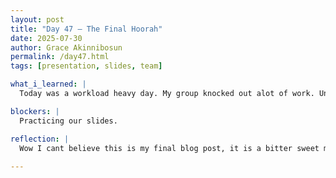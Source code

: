 ```yaml
---
layout: post
title: "Day 47 – The Final Hoorah"
date: 2025-07-30
author: Grace Akinnibosun
permalink: /day47.html
tags: [presentation, slides, team]

what_i_learned: |
  Today was a workload heavy day. My group knocked out alot of work. Unfortunatley we did not hear back from Dr Pandey on are work but we did hear from the proffessor. The professor had alot of improvements to add so my team and I reakky had to use time maagement skills to be able to get everything done as our presentation for the final symposium is due today. But Nevertheless we were able to finish up. We did finish the overleaf but the professor wants us to revise some things. 

blockers: |
  Practicing our slides.

reflection: |
  Wow I cant believe this is my final blog post, it is a bitter sweet moment. I am thrilled for the final presnetation and team building exercise. I am sadden that this will be my final two days with my group. I am forever greatfull for this opportunity and cant wait for the doors itll open in the nearby future.
 
---
```

